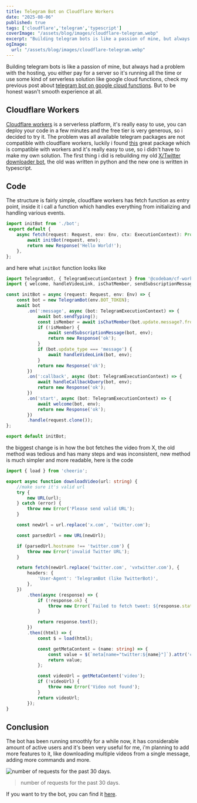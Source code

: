 ```yaml
---
title: Telegram Bot on Cloudflare Workers
date: "2025-08-06"
published: true
tags: ['cloudflare','telegram','typescript']
coverImage: "/assets/blog/images/cloudflare-telegram.webp"
excerpt: "Building telegram bots is like a passion of mine, but always had a problem with the hosting, you either pay for a server so.."
ogImage:
  url: "/assets/blog/images/cloudflare-telegram.webp"
---
```



Building telegram bots is like a passion of mine, but always had a problem with the hosting, you either pay for a server so it's running all the time or use some kind of serverless solution like google cloud functions, check my previous post about [telegram bot on google cloud functions](/posts/telegram-bot-download-twitter-videos). But to be honest wasn't smooth experience at all.

## Cloudflare Workers

[Cloudflare workers](https://workers.cloudflare.com) is a serverless platform, it's really easy to use, you can deploy your code in a few minutes and the free tier is very generous, so i decided to try it.
The problem was all available telegram packages are not compatible with cloudflare workers, luckily i found [this](https://github.com/codebam/cf-workers-telegram-bot) great package which is compatible with workers and it's really easy to use, so i didn't have to make my own solution.
The first thing i did is rebuilding my old [X/Twitter downloader bot](https://t.me/twitter_vid_dl_bot), the old was written in python and the new one is written in typescript.

## Code

The structure is fairly simple, cloudflare workers has fetch function as entry point, inside it i call a function which handles everything from initializing and handling various events.
```typescript
import initBot from './bot';
 export default {
	async fetch(request: Request, env: Env, ctx: ExecutionContext): Promise<Response> {
        await initBot(request, env);
		return new Response('Hello World!');
	},
};
```

and here what `initBot` function looks like
```typescript
import TelegramBot, { TelegramExecutionContext } from '@codebam/cf-workers-telegram-bot';
import { welcome, handleVideoLink, isChatMember, sendSubscriptionMessage, handleCallbackQuery } from './commands';

const initBot = async (request: Request, env: Env) => {
	const bot = new TelegramBot(env.BOT_TOKEN);
	await bot
		.on(':message', async (bot: TelegramExecutionContext) => {
			await bot.sendTyping();
			const isMember = await isChatMember(bot.update.message?.from?.id.toString()!, env);
			if (!isMember) {
				await sendSubscriptionMessage(bot, env);
				return new Response('ok');
			}
			if (bot.update_type === 'message') {
				await handleVideoLink(bot, env);
			}
			return new Response('ok');
		})
		.on(':callback', async (bot: TelegramExecutionContext) => {
			await handleCallbackQuery(bot, env);
			return new Response('ok');
		})
		.on('start', async (bot: TelegramExecutionContext) => {
			await welcome(bot, env);
			return new Response('ok');
		})
		.handle(request.clone());
};

export default initBot;
```

the biggest change is in how the bot fetches the video from X, the old method was tedious and has many steps and was inconsistent, new method is much simpler and more readable, here is the code
```typescript
import { load } from 'cheerio';

export async function downloadVideo(url: string) {
	//make sure it's valid url
	try {
		new URL(url);
	} catch (error) {
		throw new Error('Please send valid URL');
	}

	const newUrl = url.replace('x.com', 'twitter.com');

	const parsedUrl = new URL(newUrl);

	if (parsedUrl.hostname !== 'twitter.com') {
		throw new Error('invalid Twitter URL');
	}

	return fetch(newUrl.replace('twitter.com', 'vxtwitter.com'), {
		headers: {
			'User-Agent': 'TelegramBot (like TwitterBot)',
		},
	})
		.then(async (response) => {
			if (!response.ok) {
				throw new Error(`Failed to fetch tweet: ${response.status}`);
			}

			return response.text();
		})
		.then((html) => {
			const $ = load(html);

			const getMetaContent = (name: string) => {
				const value = $(`meta[name="twitter:${name}"]`).attr('content') ?? $(`meta[property="og:${name}"]`).attr('content');
				return value;
			};

			const videoUrl = getMetaContent('video');
			if (!videoUrl) {
				throw new Error('Video not found');
			}
			return videoUrl;
		});
}

```

## Conclusion

The bot has been running smoothly for a while now, it has considerable amount of active users and it's been very useful for me, i'm planning to add more features to it, like downloading multiple videos from a single message, adding more commands and more.

![](/assets/blog/images/cloudflare-snapshot.png "number of requests for the past 30 days.")
> number of requests for the past 30 days.


If you want to try the bot, you can find it [here](https://t.me/twitter_vid_dl_bot).